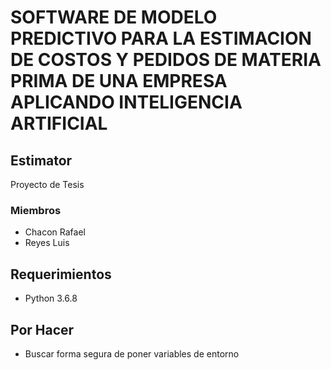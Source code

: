 # SOFTWARE DE MODELO PREDICTIVO PARA LA ESTIMACION DE COSTOS Y PEDIDOS DE MATERIA PRIMA DE UNA EMPRESA APLICANDO INTELIGENCIA ARTIFICIAL

## Estimator

Proyecto de Tesis

### Miembros

- Chacon Rafael
- Reyes Luis

## Requerimientos

- Python 3.6.8

## Por Hacer

- Buscar forma segura de poner variables de entorno
